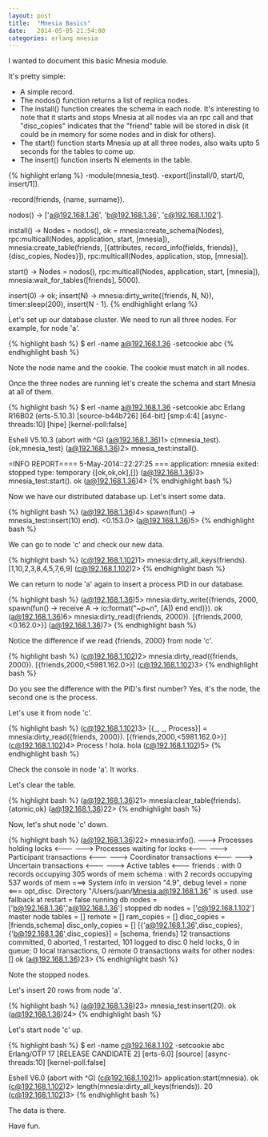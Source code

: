 ```yaml
---
layout: post
title:  "Mnesia Basics"
date:   2014-05-05 21:54:00
categories: erlang mnesia
---
```


I wanted to document this basic Mnesia module.

It's pretty simple:

* A simple record.
* The nodos() function returns a list of replica nodes.
* The install() function creates the schema in each node. It's
interesting to note that it starts and stops Mnesia at all nodes
via an rpc call and that "disc_copies" indicates that the "friend"
table will be stored in disk (it could be in memory for some nodes and
in disk for others).
* The start() function starts Mnesia up at all three nodes, also
waits upto 5 seconds for the tables to come up.
* The insert() function inserts N elements in the table.


{% highlight erlang %}
-module(mnesia_test).
-export([install/0, start/0, insert/1]).

-record(friends, {name, surname}).

nodos() ->
    ['a@192.168.1.36', 'b@192.168.1.36', 'c@192.168.1.102'].

install() ->
    Nodes = nodos(),
    ok = mnesia:create_schema(Nodes),
    rpc:multicall(Nodes, application, start, [mnesia]),
    mnesia:create_table(friends,
                        [{attributes, record_info(fields, friends)},
                         {disc_copies, Nodes}]),
    rpc:multicall(Nodes, application, stop, [mnesia]).

start() ->
    Nodes = nodos(),
    rpc:multicall(Nodes, application, start, [mnesia]),
    mnesia:wait_for_tables([friends], 5000).

insert(0) ->
    ok;
insert(N) ->
    mnesia:dirty_write({friends, N, N}),
    timer:sleep(200),
    insert(N - 1).
{% endhighlight erlang %}

Let's set up our database cluster. We need to run all three nodes.
For example, for node 'a'.

{% highlight bash %}
$ erl -name a@192.168.1.36 -setcookie abc
{% endhighlight bash %}

Note the node name and the cookie. The cookie must match in all nodes.

Once the three nodes are running let's create the schema and
start Mnesia at all of them.

{% highlight bash %}
$ erl -name a@192.168.1.36 -setcookie abc
Erlang R16B02 (erts-5.10.3) [source-b44b726] [64-bit] [smp:4:4] [async-threads:10] [hipe] [kernel-poll:false]

Eshell V5.10.3  (abort with ^G)
(a@192.168.1.36)1> c(mnesia_test).
{ok,mnesia_test}
(a@192.168.1.36)2> mnesia_test:install().

=INFO REPORT==== 5-May-2014::22:27:25 ===
    application: mnesia
    exited: stopped
    type: temporary
{[ok,ok,ok],[]}
(a@192.168.1.36)3> mnesia_test:start().
ok
(a@192.168.1.36)4>
{% endhighlight bash %}

Now we have our distributed database up. Let's insert some data.

{% highlight bash %}
(a@192.168.1.36)4> spawn(fun() -> mnesia_test:insert(10) end).
<0.153.0>
(a@192.168.1.36)5>
{% endhighlight bash %}

We can go to node 'c' and check our new data.

{% highlight bash %}
(c@192.168.1.102)1> mnesia:dirty_all_keys(friends).
[1,10,2,3,8,4,5,7,6,9]
(c@192.168.1.102)2>
{% endhighlight bash %}

We can return to node 'a' again to insert a process PID in our
database.

{% highlight bash %}
(a@192.168.1.36)5> mnesia:dirty_write({friends, 2000, spawn(fun() -> receive A -> io:format("~p~n", [A]) end end)}).
ok
(a@192.168.1.36)6> mnesia:dirty_read({friends, 2000}).
[{friends,2000,<0.162.0>}]
(a@192.168.1.36)7>
{% endhighlight bash %}

Notice the difference if we read {friends, 2000} from node 'c'.

{% highlight bash %}
(c@192.168.1.102)2> mnesia:dirty_read({friends, 2000}).
[{friends,2000,<5981.162.0>}]
(c@192.168.1.102)3>
{% endhighlight bash %}

Do you see the difference with the PID's first number? Yes, it's the node,
the second one is the process.

Let's use it from node 'c'.

{% highlight bash %}
(c@192.168.1.102)3> [{_, _, Process}] = mnesia:dirty_read({friends, 2000}).
[{friends,2000,<5981.162.0>}]
(c@192.168.1.102)4> Process ! hola.
hola
(c@192.168.1.102)5>
{% endhighlight bash %}

Check the console in node 'a'. It works.

Let's clear the table.

{% highlight bash %}
(a@192.168.1.36)21> mnesia:clear_table(friends).
{atomic,ok}
(a@192.168.1.36)22>
{% endhighlight bash %}

Now, let's shut node 'c' down.

{% highlight bash %}
(a@192.168.1.36)22> mnesia:info().
---> Processes holding locks <---
---> Processes waiting for locks <---
---> Participant transactions <---
---> Coordinator transactions <---
---> Uncertain transactions <---
---> Active tables <---
friends        : with 0        records occupying 305      words of mem
schema         : with 2        records occupying 537      words of mem
===> System info in version "4.9", debug level = none <===
opt_disc. Directory "/Users/juan/Mnesia.a@192.168.1.36" is used.
use fallback at restart = false
running db nodes   = ['b@192.168.1.36','a@192.168.1.36']
stopped db nodes   = ['c@192.168.1.102']
master node tables = []
remote             = []
ram_copies         = []
disc_copies        = [friends,schema]
disc_only_copies   = []
[{'a@192.168.1.36',disc_copies},{'b@192.168.1.36',disc_copies}] = [schema,
                                                                   friends]
12 transactions committed, 0 aborted, 1 restarted, 101 logged to disc
0 held locks, 0 in queue; 0 local transactions, 0 remote
0 transactions waits for other nodes: []
ok
(a@192.168.1.36)23>
{% endhighlight bash %}

Note the stopped nodes.

Let's insert 20 rows from node 'a'.

{% highlight bash %}
(a@192.168.1.36)23> mnesia_test:insert(20).
ok
(a@192.168.1.36)24>
{% endhighlight bash %}

Let's start node 'c' up.

{% highlight bash %}
$ erl -name c@192.168.1.102 -setcookie abc
Erlang/OTP 17 [RELEASE CANDIDATE 2] [erts-6.0] [source] [async-threads:10] [kernel-poll:false]

Eshell V6.0  (abort with ^G)
(c@192.168.1.102)1> application:start(mnesia).
ok
(c@192.168.1.102)2> length(mnesia:dirty_all_keys(friends)).
20
(c@192.168.1.102)3>
{% endhighlight bash %}

The data is there.

Have fun.

